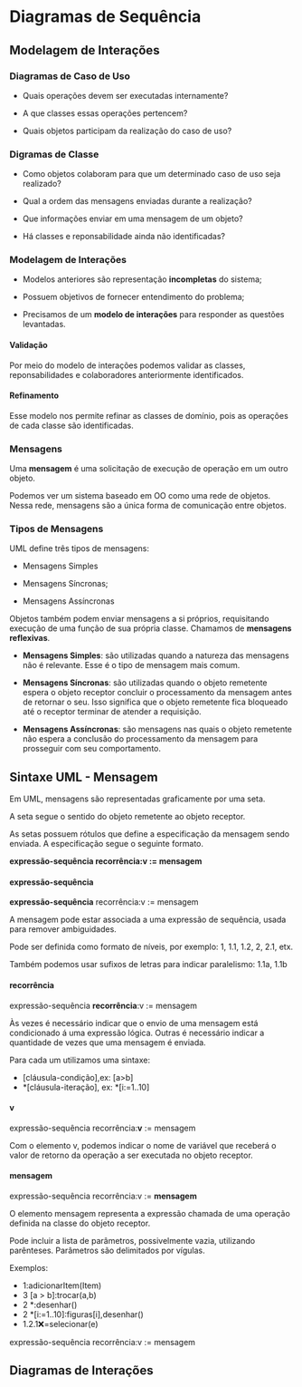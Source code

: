 # Diagramas de Sequência

## Modelagem de Interações

### Diagramas de Caso de Uso

- Quais operações devem ser executadas internamente?

- A que classes essas operações pertencem?

- Quais objetos participam da realização do caso de uso?

### Digramas de Classe

- Como objetos colaboram para que um determinado caso de uso seja realizado?

- Qual a ordem das mensagens enviadas durante a realização?

- Que informações enviar em uma mensagem de um objeto?

- Há classes e reponsabilidade ainda não identificadas?

### Modelagem de Interações 

- Modelos anteriores são representação **incompletas** do sistema;

- Possuem objetivos de fornecer entendimento do problema;

- Precisamos de um **modelo de interações** para responder as questões levantadas.

#### Validação

Por meio do modelo de interações podemos validar as classes, reponsabilidades e colaboradores anteriormente identificados.

#### Refinamento

Esse modelo nos permite refinar as classes de domínio, pois as operações de cada classe são identificadas.

### Mensagens

Uma **mensagem** é uma solicitação de execução de operação em um outro objeto.

Podemos ver um sistema baseado em OO como uma rede de objetos. Nessa rede, mensagens são a única forma de comunicação entre objetos.

### Tipos de Mensagens

UML define três tipos de mensagens:

- Mensagens Simples

- Mensagens Síncronas;

- Mensagens Assíncronas

Objetos também podem enviar mensagens a si próprios, requisitando execução de uma função de sua própria classe. Chamamos de **mensagens reflexivas**.

- **Mensagens Simples**: são utilizadas quando a natureza das mensagens não é relevante. Esse é o tipo de mensagem mais comum.

- **Mensagens Síncronas**: são utilizadas quando o objeto remetente espera o objeto receptor concluir o processamento da mensagem antes de retornar o seu. Isso significa que o objeto remetente fica bloqueado até o receptor terminar de atender a requisição.

- **Mensagens Assíncronas**: são mensagens nas quais o objeto remetente não espera a conclusão do processamento da mensagem para prosseguir com seu comportamento.

## Sintaxe UML - Mensagem

Em UML, mensagens são representadas graficamente por uma seta.

A seta segue o sentido do objeto remetente ao objeto receptor.

As setas possuem rótulos que define a especificação da mensagem sendo enviada. A especificação segue o seguinte formato.

**expressão-sequência recorrência:v := mensagem**

#### expressão-sequência

**expressão-sequência** recorrência:v := mensagem

A mensagem pode estar associada a uma expressão de sequência, usada para remover ambiguidades.

Pode ser definida como formato de níveis, por exemplo: 1, 1.1, 1.2, 2, 2.1, etx.

Também podemos usar sufixos de letras para indicar paralelismo: 1.1a, 1.1b

#### recorrência

expressão-sequência **recorrência**:v := mensagem

Às vezes é necessário indicar que o envio de uma mensagem está condicionado á uma expressão lógica. Outras é necessário indicar a quantidade de vezes que uma mensagem é enviada.

Para cada um utilizamos uma sintaxe:

- [cláusula-condição],ex: [a>b]
- *[cláusula-iteração], ex: *[i:=1..10]

#### v

expressão-sequência recorrência:**v** := mensagem

Com o elemento v, podemos indicar o nome de variável que receberá o valor de retorno da operação a ser executada no objeto receptor.

#### mensagem

expressão-sequência recorrência:v := **mensagem**

O elemento mensagem representa a expressão chamada de uma operação definida na classe do objeto receptor.

Pode incluir a lista de parâmetros, possivelmente vazia, utilizando parênteses. Parâmetros são delimitados por vígulas.

Exemplos:

- 1:adicionarItem(Item)
- 3 [a > b]:trocar(a,b)
- 2 *:desenhar()
- 2 *[i:=1..10]:figuras[i],desenhar()
- 1.2.1:x:=selecionar(e)

expressão-sequência recorrência:v := mensagem

## Diagramas de Interações

